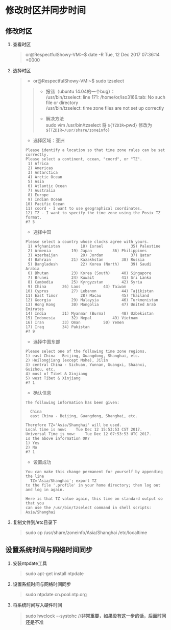 # 修改时区并同步时间

## 修改时区

1.  查看时区
    > or@RespectfulShowy-VM:~$ date -R
    > Tue, 12 Dec 2017 07:36:14 +0000

1.  选择时区  
    > * or@RespectfulShowy-VM:~$ sudo tzselect
    > 
    > > - 报错（ubuntu 14.04的一个bug）：  
    > >   /usr/bin/tzselect: line 171: /home/or/iso3166.tab: No such file or directory  
    > >   /usr/bin/tzselect: time zone files are not set up correctly  
    > >
    > > - 解决方法  
    > >   sudo vim /usr/bin/tzselect
    > >   将 `${TZDIR=`pwd`}` 修改为 `${TZDIR=/usr/share/zoneinfo}`  
    > >
    > * 选择区域：亚洲
    > 
    > ```
    > Please identify a location so that time zone rules can be set correctly.
    > Please select a continent, ocean, "coord", or "TZ".
    >  1) Africa
    >  2) Americas
    >  3) Antarctica
    >  4) Arctic Ocean
    >  5) Asia
    >  6) Atlantic Ocean
    >  7) Australia
    >  8) Europe
    >  9) Indian Ocean
    > 10) Pacific Ocean
    > 11) coord - I want to use geographical coordinates.
    > 12) TZ - I want to specify the time zone using the Posix TZ format.
    > #? 5
    > ```
    > 
    > * 选择中国
    > 
    > ```
    > Please select a country whose clocks agree with yours.
    >  1) Afghanistan		  18) Israel		    35) Palestine
    >  2) Armenia		  19) Japan		    36) Philippines
    >  3) Azerbaijan		  20) Jordan		    37) Qatar
    >  4) Bahrain		  21) Kazakhstan	    38) Russia
    >  5) Bangladesh		  22) Korea (North)	    39) Saudi Arabia
    >  6) Bhutan		  23) Korea (South)	    40) Singapore
    >  7) Brunei		  24) Kuwait		    41) Sri Lanka
    >  8) Cambodia		  25) Kyrgyzstan	    42) Syria
    >  9) China		  26) Laos		    43) Taiwan
    > 10) Cyprus		  27) Lebanon		    44) Tajikistan
    > 11) East Timor		  28) Macau		    45) Thailand
    > 12) Georgia		  29) Malaysia		    46) Turkmenistan
    > 13) Hong Kong		  30) Mongolia		    47) United Arab Emirates
    > 14) India		  31) Myanmar (Burma)	    48) Uzbekistan
    > 15) Indonesia		  32) Nepal		    49) Vietnam
    > 16) Iran		  33) Oman		    50) Yemen
    > 17) Iraq		  34) Pakistan
    > #? 9
    > ```
    > 
    > * 选择中国东部
    > 
    > ```
    > Please select one of the following time zone regions.
    > 1) east China - Beijing, Guangdong, Shanghai, etc.
    > 2) Heilongjiang (except Mohe), Jilin
    > 3) central China - Sichuan, Yunnan, Guangxi, Shaanxi, Guizhou, etc.
    > 4) most of Tibet & Xinjiang
    > 5) west Tibet & Xinjiang
    > #? 1
    > ```
    > 
    > * 确认信息
    > 
    > ```
    > The following information has been given:
    > 
    > 	China
    > 	east China - Beijing, Guangdong, Shanghai, etc.
    > 
    > Therefore TZ='Asia/Shanghai' will be used.
    > Local time is now:	Tue Dec 12 15:53:53 CST 2017.
    > Universal Time is now:	Tue Dec 12 07:53:53 UTC 2017.
    > Is the above information OK?
    > 1) Yes
    > 2) No
    > #? 1
    > ```
    > 
    > * 设置成功
    > 
    > ```
    > You can make this change permanent for yourself by appending the line
    > 	TZ='Asia/Shanghai'; export TZ
    > to the file '.profile' in your home directory; then log out and log in again.
    > 
    > Here is that TZ value again, this time on standard output so that you
    > can use the /usr/bin/tzselect command in shell scripts:
    > Asia/Shanghai
    > ```
    
1.  复制文件到/etc目录下
    > sudo cp /usr/share/zoneinfo/Asia/Shanghai  /etc/localtime
    
## 设置系统时间与网络时间同步

1.  安装ntpdate工具
    > sudo apt-get install ntpdate
    
1.  设置系统时间与网络时间同步
    > sudo ntpdate cn.pool.ntp.org
    
1.  将系统时间写入硬件时间
    > sudo hwclock --systohc //**非常重要，如果没有这一步的话，后面时间还是不准**
